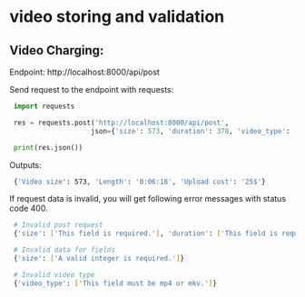 # video storing and validation

## Video Charging:

Endpoint: http://localhost:8000/api/post

Send request to the endpoint with requests:

```python
 import requests

 res = requests.post('http://localhost:8000/api/post',
                    json={'size': 573, 'duration': 378, 'video_type': 'mp4'})

 print(res.json())


```

Outputs:

```bash
 {'Video size': 573, 'Length': '0:06:18', 'Upload cost': '25$'}
```

If request data is invalid, you will get following error messages with status code 400.

```bash
 # Invalid post request
 {'size': ['This field is required.'], 'duration': ['This field is required.'], 'video_type': ['This field is required.']}

 # Invalid data for fields
 {'size': ['A valid integer is required.']}

 # Invalid video type
 {'video_type': ['This field must be mp4 or mkv.']}
```
